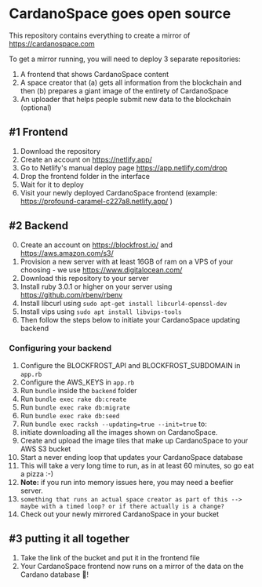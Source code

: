 # CardanoSpace goes open source

This repository contains everything to create a mirror of https://cardanospace.com

To get a mirror running, you will need to deploy 3 separate repositories:
1. A frontend that shows CardanoSpace content
2. A space creator that (a) gets all information from the blockchain and then (b) prepares a giant image of the entirety of CardanoSpace
3. An uploader that helps people submit new data to the blockchain (optional)

## #1 Frontend

1. Download the repository
2. Create an account on https://netlify.app/
3. Go to Netlify's manual deploy page https://app.netlify.com/drop
4. Drop the frontend folder in the interface
5. Wait for it to deploy
6. Visit your newly deployed CardanoSpace frontend (example: https://profound-caramel-c227a8.netlify.app/ )

## #2 Backend

0. Create an account on https://blockfrost.io/ and https://aws.amazon.com/s3/
1. Provision a new server with at least 16GB of ram on a VPS of your choosing - we use https://www.digitalocean.com/
2. Download this repository to your server
3. Install ruby 3.0.1 or higher on your server using https://github.com/rbenv/rbenv
4. Install libcurl using `sudo apt-get install libcurl4-openssl-dev`
5. Install vips using `sudo apt install libvips-tools`
6. Then follow the steps below to initiate your CardanoSpace updating backend

### Configuring your backend
1. Configure the BLOCKFROST_API and BLOCKFROST_SUBDOMAIN in `app.rb`
2. Configure the AWS_KEYS in `app.rb`
3. Run `bundle` inside the `backend` folder
4. Run `bundle exec rake db:create`
5. Run `bundle exec rake db:migrate`
6. Run `bundle exec rake db:seed`
7. Run `bundle exec racksh --updating=true --init=true` to:
  1. initiate downloading all the images shown on CardanoSpace.
  2. Create and upload the image tiles that make up CardanoSpace to your AWS S3 bucket
  3. Start a never ending loop that updates your CardanoSpace database
  4. This will take a very long time to run, as in at least 60 minutes, so go eat a pizza :-)
  5. **Note:** if you run into memory issues here, you may need a beefier server.
8. `something that runs an actual space creator as part of this --> maybe with a timed loop? or if there actually is a change?`
9. Check out your newly mirrored CardanoSpace in your bucket


## #3 putting it all together

1. Take the link of the bucket and put it in the frontend file
2. Your CardanoSpace frontend now runs on a mirror of the data on the Cardano database 🥳!